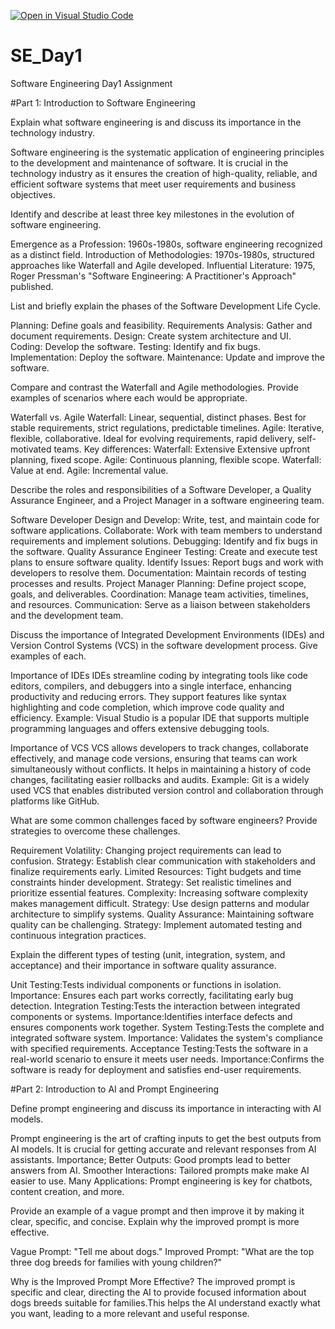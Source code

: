 [![Open in Visual Studio Code](https://classroom.github.com/assets/open-in-vscode-2e0aaae1b6195c2367325f4f02e2d04e9abb55f0b24a779b69b11b9e10269abc.svg)](https://classroom.github.com/online_ide?assignment_repo_id=15573071&assignment_repo_type=AssignmentRepo)
# SE_Day1
Software Engineering Day1 Assignment

#Part 1: Introduction to Software Engineering

Explain what software engineering is and discuss its importance in the technology industry.

Software engineering is the systematic application of engineering principles to the development and maintenance of software. It is crucial in the technology industry as it ensures the creation of high-quality, reliable, and efficient software systems that meet user requirements and business objectives.



Identify and describe at least three key milestones in the evolution of software engineering.

Emergence as a Profession: 1960s-1980s, software engineering recognized as a distinct field.
Introduction of Methodologies: 1970s-1980s, structured approaches like Waterfall and Agile developed.
Influential Literature: 1975, Roger
Pressman's "Software Engineering: A Practitioner's Approach" published.


List and briefly explain the phases of the Software Development Life Cycle.

Planning: Define goals and feasibility.
Requirements Analysis: Gather and document requirements.
Design: Create system architecture and UI.
Coding: Develop the software.
Testing: Identify and fix bugs.
Implementation: Deploy the software.
Maintenance: Update and improve the software.



Compare and contrast the Waterfall and Agile methodologies. Provide examples of scenarios where each would be appropriate.

Waterfall vs. Agile
Waterfall: Linear, sequential, distinct phases. Best for stable requirements, strict regulations, predictable timelines.
Agile: Iterative, flexible, collaborative. Ideal for evolving requirements, rapid delivery, self-motivated teams.
Key differences:
Waterfall: Extensive Extensive upfront planning, fixed scope.           Agile: Continuous planning, flexible scope.
Waterfall: Value at end.         Agile: Incremental value.


Describe the roles and responsibilities of a Software Developer, a Quality Assurance Engineer, and a Project Manager in a software engineering team.

Software Developer
Design and Develop: Write, test, and maintain code for software applications.
Collaborate: Work with team members to understand requirements and implement solutions.
Debugging: Identify and fix bugs in the software.
Quality Assurance Engineer
Testing: Create and execute test plans to ensure software quality.
Identify Issues: Report bugs and work with developers to resolve them.
Documentation: Maintain records of testing processes and results.
Project Manager
Planning: Define project scope, goals, and deliverables.
Coordination: Manage team activities, timelines, and resources.
Communication: Serve as a liaison between stakeholders and the development team.



Discuss the importance of Integrated Development Environments (IDEs) and Version Control Systems (VCS) in the software development process. Give examples of each.

Importance of IDEs
IDEs streamline coding by integrating tools like code editors, compilers, and debuggers into a single interface, enhancing productivity and reducing errors. They support features like syntax highlighting and code completion, which improve code quality and efficiency.
Example: Visual Studio is a popular IDE that supports multiple programming languages and offers extensive debugging tools.

Importance of VCS
VCS allows developers to track changes, collaborate effectively, and manage code versions, ensuring that teams can work simultaneously without conflicts. It helps in maintaining a history of code changes, facilitating easier rollbacks and audits.
Example: Git is a widely used VCS that enables distributed version control and collaboration through platforms like GitHub.



What are some common challenges faced by software engineers? Provide strategies to overcome these challenges.

Requirement Volatility: Changing project requirements can lead to confusion.
Strategy: Establish clear communication with stakeholders and finalize requirements early.
Limited Resources: Tight budgets and time constraints hinder development.
Strategy: Set realistic timelines and prioritize essential features.
Complexity: Increasing software complexity makes management difficult.
Strategy: Use design patterns and modular architecture to simplify systems.
Quality Assurance: Maintaining software quality can be challenging.
Strategy: Implement automated testing and continuous integration practices.


Explain the different types of testing (unit, integration, system, and acceptance) and their importance in software quality assurance.

Unit Testing:Tests individual components or functions in isolation.
Importance: Ensures each part works correctly, facilitating early bug detection.
Integration Testing:Tests the interaction between integrated components or systems.
Importance:Identifies interface defects and ensures components work together.
System Testing:Tests the complete and integrated software system.
Importance: Validates the system's compliance with specified requirements.
Acceptance Testing:Tests the software in a real-world scenario to ensure it meets user needs.
Importance:Confirms the software is ready for deployment and satisfies end-user requirements.



#Part 2: Introduction to AI and Prompt Engineering


Define prompt engineering and discuss its importance in interacting with AI models.

Prompt engineering is the art of crafting inputs to get the best outputs from AI models. It is crucial for getting accurate and relevant responses from AI assistants.
Importance;
Better Outputs: Good prompts lead to better answers from AI.
Smoother Interactions: Tailored prompts make make AI easier to use.
Many Applications: Prompt engineering is key for chatbots, content creation, and more.


Provide an example of a vague prompt and then improve it by making it clear, specific, and concise. Explain why the improved prompt is more effective.

Vague Prompt: "Tell me about dogs."
Improved Prompt: "What are the top three dog breeds for families with young children?"

Why is the Improved Prompt More Effective?
The improved prompt is specific and clear, directing the AI to provide focused information about dogs breeds suitable for families.This helps the AI understand exactly what you want, leading to a more relevant and useful response.

